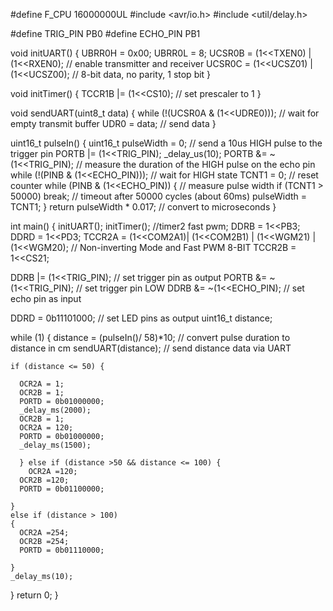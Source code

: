 #define F_CPU 16000000UL
#include <avr/io.h>
#include <util/delay.h>

#define TRIG_PIN PB0
#define ECHO_PIN PB1


void initUART() {
  UBRR0H = 0x00;
  UBRR0L = 8; 
  UCSR0B = (1<<TXEN0) | (1<<RXEN0); // enable transmitter and receiver
  UCSR0C = (1<<UCSZ01) | (1<<UCSZ00); // 8-bit data, no parity, 1 stop bit
} 

void initTimer() {
  TCCR1B |= (1<<CS10); // set prescaler to 1
}

void sendUART(uint8_t data) {
  while (!(UCSR0A & (1<<UDRE0))); // wait for empty transmit buffer
  UDR0 = data; // send data
}

uint16_t pulseIn() {
  uint16_t pulseWidth = 0;
  // send a 10us HIGH pulse to the trigger pin
  PORTB |= (1<<TRIG_PIN);
  _delay_us(10);
  PORTB &= ~(1<<TRIG_PIN);
  // measure the duration of the HIGH pulse on the echo pin
  while (!(PINB & (1<<ECHO_PIN))); // wait for HIGH state
  TCNT1 = 0; // reset counter
  while (PINB & (1<<ECHO_PIN)) { // measure pulse width
    if (TCNT1 > 50000) break; // timeout after 50000 cycles (about 60ms)
    pulseWidth = TCNT1;
  }
  return pulseWidth * 0.017; // convert to microseconds
}



int main() {
  initUART();
  initTimer();
  //timer2 fast pwm;
  DDRB = 1<<PB3;
  DDRD = 1<<PD3;
  TCCR2A = (1<<COM2A1)| (1<<COM2B1) | (1<<WGM21) | (1<<WGM20); // Non-inverting Mode and Fast PWM 8-BIT
  TCCR2B =  1<<CS21;

  
  DDRB |= (1<<TRIG_PIN); // set trigger pin as output
  PORTB &= ~(1<<TRIG_PIN); // set trigger pin LOW
  DDRB &= ~(1<<ECHO_PIN); // set echo pin as input
  
  DDRD = 0b11101000; // set LED pins as output
  uint16_t distance;
  
  while (1) {
    distance = (pulseIn()/ 58)*10; // convert pulse duration to distance in cm
    sendUART(distance); // send distance data via UART
        
    if (distance <= 50) {
      
      OCR2A = 1;
      OCR2B = 1;
      PORTD = 0b01000000;
      _delay_ms(2000);
      OCR2B = 1;
      OCR2A = 120;
      PORTD = 0b01000000;  
      _delay_ms(1500);
      
      } else if (distance >50 && distance <= 100) {
        OCR2A =120;
      OCR2B =120;
      PORTD = 0b01100000;
      
    }
    else if (distance > 100)
    {
      OCR2A =254;
      OCR2B =254;
      PORTD = 0b01110000;
      
    }
    _delay_ms(10); 
  }
  return 0;
}
